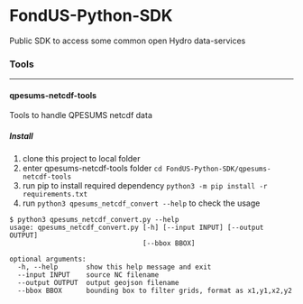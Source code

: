 # FondUS-Python-SDK
Public SDK to access some common open Hydro data-services

### Tools
----
#### qpesums-netcdf-tools

Tools to handle QPESUMS netcdf data

##### Install
1. clone this project to local folder
2. enter qpesums-netcdf-tools folder `cd FondUS-Python-SDK/qpesums-netcdf-tools`
3. run pip to install required dependency `python3 -m pip install -r requirements.txt`
4. run `python3 qpesums_netcdf_convert --help` to check the usage
```
$ python3 qpesums_netcdf_convert.py --help
usage: qpesums_netcdf_convert.py [-h] [--input INPUT] [--output OUTPUT]
                                 [--bbox BBOX]

optional arguments:
  -h, --help       show this help message and exit
  --input INPUT    source NC filename
  --output OUTPUT  output geojson filename
  --bbox BBOX      bounding box to filter grids, format as x1,y1,x2,y2
```
